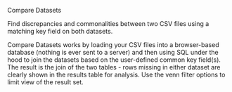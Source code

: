 Compare Datasets

Find discrepancies and commonalities between two CSV files using a matching key field on both datasets.

Compare Datasets works by loading your CSV files into a browser-based database (nothing is ever sent to a server) and then using SQL under the hood to join the datasets based on the user-defined common key field(s). The result is the join of the two tables - rows missing in either dataset are clearly shown in the results table for analysis. Use the venn filter options to limit view of the result set.